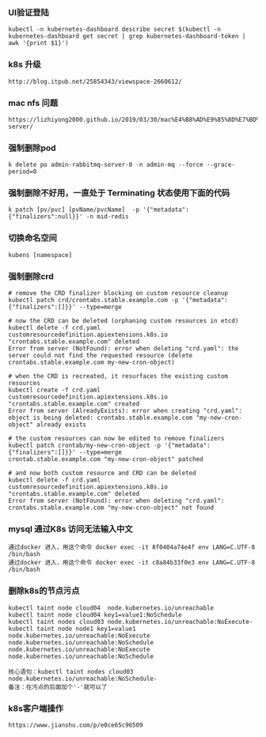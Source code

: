 ### UI验证登陆
    kubectl -n kubernetes-dashboard describe secret $(kubectl -n kubernetes-dashboard get secret | grep kubernetes-dashboard-token | awk '{print $1}')

### k8s 升级
    http://blog.itpub.net/25854343/viewspace-2660612/

### mac nfs 问题
    https://lizhiyong2000.github.io/2019/03/30/mac%E4%B8%AD%E9%85%8D%E7%BD%AEnfs-server/

### 强制删除pod
    k delete po admin-rabbitmq-server-0 -n admin-mq --force --grace-period=0
    
### 强制删除不好用，一直处于 Terminating 状态使用下面的代码
    k patch [pv/pvc] [pvName/pvcName]  -p '{"metadata":{"finalizers":null}}' -n mid-redis
    
### 切换命名空间
    kubens [namespace]
    
### 强制删除crd
    # remove the CRD finalizer blocking on custom resource cleanup
    kubectl patch crd/crontabs.stable.example.com -p '{"metadata":{"finalizers":[]}}' --type=merge
    
    # now the CRD can be deleted (orphaning custom resources in etcd)
    kubectl delete -f crd.yaml 
    customresourcedefinition.apiextensions.k8s.io "crontabs.stable.example.com" deleted
    Error from server (NotFound): error when deleting "crd.yaml": the server could not find the requested resource (delete crontabs.stable.example.com my-new-cron-object)
    
    # when the CRD is recreated, it resurfaces the existing custom resources
    kubectl create -f crd.yaml
    customresourcedefinition.apiextensions.k8s.io "crontabs.stable.example.com" created
    Error from server (AlreadyExists): error when creating "crd.yaml": object is being deleted: crontabs.stable.example.com "my-new-cron-object" already exists
    
    # the custom resources can now be edited to remove finalizers
    kubectl patch crontab/my-new-cron-object -p '{"metadata":{"finalizers":[]}}' --type=merge
    crontab.stable.example.com "my-new-cron-object" patched
    
    # and now both custom resource and CRD can be deleted
    kubectl delete -f crd.yaml 
    customresourcedefinition.apiextensions.k8s.io "crontabs.stable.example.com" deleted
    Error from server (NotFound): error when deleting "crd.yaml": crontabs.stable.example.com "my-new-cron-object" not found


### mysql 通过K8s 访问无法输入中文
    通过docker 进入，用这个命令 docker exec -it 8f0404a74e4f env LANG=C.UTF-8 /bin/bash
    通过docker 进入，用这个命令 docker exec -it c8a84b33f0e3 env LANG=C.UTF-8 /bin/bash
    
### 删除k8s的节点污点
    kubectl taint node cloud04  node.kubernetes.io/unreachable
    kubectl taint node cloud04 key1=value1:NoSchedule
    kubectl taint nodes cloud03 node.kubernetes.io/unreachable:NoExecute-
    kubectl taint node node1 key1=value1
    node.kubernetes.io/unreachable:NoExecute
    node.kubernetes.io/unreachable:NoSchedule
    node.kubernetes.io/unreachable:NoExecute
    node.kubernetes.io/unreachable:NoSchedule
    
    核心语句：kubectl taint nodes cloud03 node.kubernetes.io/unreachable:NoSchedule-
    备注：在污点的后面加个'-'就可以了

### k8s客户端操作
    https://www.jianshu.com/p/e0ce65c96509
